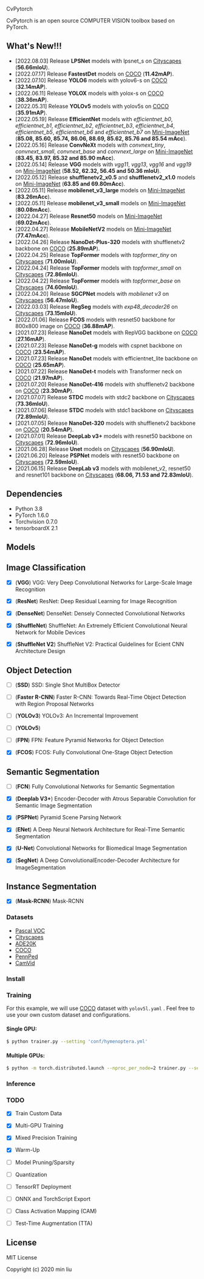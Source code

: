 CvPytorch

CvPytorch is an open source COMPUTER VISION toolbox based on PyTorch.



## What's New!!!

- [2022.08.03] Release **LPSNet** models with lpsnet_s on [Cityscapes](https://www.cityscapes-dataset.com/) (**56.66mIoU**).
- [2022.07.17] Release **FastestDet** models on [COCO](http://mscoco.org/) (**11.42mAP**).
- [2022.07.10] Release **YOLO6** models with yolov6-s on [COCO](http://mscoco.org/) (**32.14mAP**).
- [2022.06.11] Release **YOLOX** models with yolox-s on [COCO](http://mscoco.org/) (**38.36mAP**).
- [2022.05.31] Release **YOLOv5** models with yolov5s on [COCO](http://mscoco.org/) (**35.91mAP**).
- [2022.05.19] Release **EfficientNet** models with *efficientnet_b0*, *efficientnet_b1*, *efficientnet_b2*, *efficientnet_b3*, *efficientnet_b4*, *efficientnet_b5*, *efficientnet_b6* and *efficientnet_b7*  on [Mini-ImageNet](http://image-net.org)  (**85.08,  85.60,  85.74,  86.06,  88.69, 85.62,  85.76 and  85.54 mAcc**).
- [2022.05.16] Release **ConvNeXt** models with *convnext_tiny*, *convnext_small*, *convnext_base* and *convnext_large*  on [Mini-ImageNet](http://image-net.org)  (**83.45,  83.97,  85.32 and 85.90 mAcc**).
- [2022.05.14] Release **VGG** models with *vgg11*, *vgg13*, *vgg16* and *vgg19*  on [Mini-ImageNet](http://image-net.org)  (**58.52, 62.32, 56.45  and 50.36 mIoU**).
- [2022.05.12] Release **shufflenetv2_x0.5**  and **shufflenetv2_x1.0** models on [Mini-ImageNet](http://image-net.org) (**63.85 and 69.80mAcc**).
- [2022.05.11] Release **mobilenet_v3_large** models on [Mini-ImageNet](http://image-net.org) (**83.26mAcc**).
- [2022.05.11] Release **mobilenet_v3_small** models on [Mini-ImageNet](http://image-net.org) (**80.08mAcc**).
- [2022.04.27] Release **Resnet50** models on [Mini-ImageNet](http://image-net.org) (**69.02mAcc**).
- [2022.04.27] Release **MobileNetV2** models on [Mini-ImageNet](http://image-net.org) (**77.47mAcc**).
- [2022.04.26] Release **NanoDet-Plus-320** models with shufflenetv2 backbone on [COCO](http://mscoco.org/) (**25.89mAP**).
- [2022.04.25] Release **TopFormer** models with *topformer_tiny* on  [Cityscapes](https://www.cityscapes-dataset.com/) (**71.00mIoU**).
- [2022.04.24] Release **TopFormer** models with *topformer_small* on  [Cityscapes](https://www.cityscapes-dataset.com/) (**72.86mIoU**).
- [2022.04.22] Release **TopFormer** models with *topformer_base* on  [Cityscapes](https://www.cityscapes-dataset.com/) (**74.60mIoU**).
- [2022.04.20] Release **SGCPNet** models with *mobilenet v3* on  [Cityscapes](https://www.cityscapes-dataset.com/) (**56.47mIoU**).
- [2022.03.03] Release **RegSeg** models with *exp48_decoder26* on  [Cityscapes](https://www.cityscapes-dataset.com/) (**73.15mIoU**).
- [2022.01.06] Release **FCOS**  models with resnet50 backbone for 800x800 image on [COCO](http://mscoco.org/) (**36.88mAP**).
- [2021.07.23] Release **NanoDet** models with RepVGG backbone on [COCO](http://mscoco.org/) (**27.16mAP**).
- [2021.07.23] Release **NanoDet-g** models with cspnet backbone on [COCO](http://mscoco.org/) (**23.54mAP**).
- [2021.07.23] Release **NanoDet** models with efficientnet_lite backbone on [COCO](http://mscoco.org/) (**25.65mAP**).
- [2021.07.22] Release **NanoDet-t** models with Transformer neck on [COCO](http://mscoco.org/) (**21.97mAP**).
- [2021.07.20] Release **NanoDet-416** models with shufflenetv2 backbone on [COCO](http://mscoco.org/) (**23.30mAP**).
- [2021.07.07] Release **STDC** models with stdc2 backbone on  [Cityscapes](https://www.cityscapes-dataset.com/) (**73.36mIoU**).
- [2021.07.06] Release **STDC** models with stdc1 backbone on  [Cityscapes](https://www.cityscapes-dataset.com/) (**72.89mIoU**).
- [2021.07.05] Release **NanoDet-320** models with shufflenetv2 backbone on [COCO](http://mscoco.org/) (**20.54mAP**).
- [2021.07.01] Release **DeepLab v3+** models with resnet50 backbone on [Cityscapes](https://www.cityscapes-dataset.com/) (**72.96mIoU**).
- [2021.06.28] Release **Unet** models on [Cityscapes](https://www.cityscapes-dataset.com/) (**56.90mIoU**).
- [2021.06.20] Release **PSPNet** models with resnet50 backbone on [Cityscapes](https://www.cityscapes-dataset.com/) (**72.59mIoU**).
- [2021.06.15] Release **DeepLab v3** models with mobilenet_v2, resnet50 and resnet101 backbone on [Cityscapes](https://www.cityscapes-dataset.com/) (**68.06, 71.53 and 72.83mIoU**).



## Dependencies

- Python 3.8
- PyTorch 1.6.0
- Torchvision 0.7.0
- tensorboardX 2.1 

## Models 

## Image Classification
- [x] (**VGG**) VGG: Very Deep Convolutional Networks for Large-Scale Image Recognition

- [x] (**ResNet**) ResNet: Deep Residual Learning for Image Recognition

- [x] (**DenseNet**) DenseNet: Densely Connected Convolutional Networks

- [x] (**ShuffleNet**) ShuffleNet: An Extremely Efficient Convolutional Neural Network for Mobile Devices

- [x] (**ShuffleNet V2**) ShuffleNet V2: Practical Guidelines for Ecient CNN Architecture Design

## Object Detection
- [ ] (**SSD**) SSD: Single Shot MultiBox Detector

- [ ] (**Faster R-CNN**) Faster R-CNN: Towards Real-Time Object Detection with Region Proposal Networks

- [ ] (**YOLOv3**) YOLOv3: An Incremental Improvement
- [ ] (**YOLOv5**) 

- [ ] (**FPN**) FPN: Feature Pyramid Networks for Object Detection

- [x] (**FCOS**) FCOS: Fully Convolutional One-Stage Object Detection

## Semantic Segmentation
- [ ] (**FCN**) Fully Convolutional Networks for Semantic Segmentation 

- [x] (**Deeplab V3+**) Encoder-Decoder with Atrous Separable Convolution for Semantic Image Segmentation

- [x] (**PSPNet**) Pyramid Scene Parsing Network

- [x] (**ENet**) A Deep Neural Network Architecture for Real-Time Semantic Segmentation

- [x] (**U-Net**) Convolutional Networks for Biomedical Image Segmentation

- [x] (**SegNet**) A Deep ConvolutionalEncoder-Decoder Architecture for ImageSegmentation

## Instance Segmentation
- [x] (**Mask-RCNN**) Mask-RCNN

### Datasets

* [Pascal VOC](http://host.robots.ox.ac.uk/pascal/VOC/)
* [Cityscapes](https://www.cityscapes-dataset.com/)
* [ADE20K](http://groups.csail.mit.edu/vision/datasets/ADE20K/)
* [COCO](http://mscoco.org/)
* [PennPed](https://www.cis.upenn.edu/~jshi/ped_html/)
* [CamVid](http://mi.eng.cam.ac.uk/research/projects/VideoRec/CamVid)

### Install

#### 



### Training

For this example, we will use [COCO](https://github.com/ultralytics/yolov5/blob/master/data/get_coco2017.sh) dataset with `yolov5l.yaml` . Feel free to use your own custom dataset and configurations.

#### Single GPU:

```bash
$ python trainer.py --setting 'conf/hymenoptera.yml'
```

#### Multiple GPUs:

```bash
$ python -m torch.distributed.launch --nproc_per_node=2 trainer.py --setting 'conf/hymenoptera.yml'
```

### Inference



### TODO
- [x] Train Custom Data

- [x] Multi-GPU Training

- [x] Mixed Precision Training

- [x] Warm-Up

- [ ] Model Pruning/Sparsity

- [ ] Quantization

- [ ] TensorRT Deployment

- [ ] ONNX and TorchScript Export

- [ ] Class Activation Mapping (CAM)

- [ ] Test-Time Augmentation (TTA)


## License

MIT License

Copyright (c) 2020 min liu

  